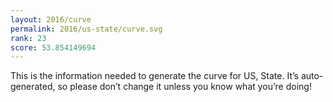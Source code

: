```yaml
---
layout: 2016/curve
permalink: 2016/us-state/curve.svg
rank: 23
score: 53.854149694
---
```


This is the information needed to generate the curve for US, State. It’s
auto-generated, so please don’t change it unless you know what you’re
doing!
